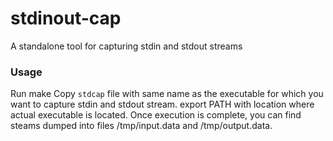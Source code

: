 stdinout-cap
============

A standalone tool for capturing stdin and stdout streams

### Usage

Run make
Copy `stdcap` file with same name as the executable for which you want to
capture stdin and stdout stream. export PATH with location where actual
executable is located. Once execution is complete, you can find steams dumped
into files /tmp/input.data and /tmp/output.data.
